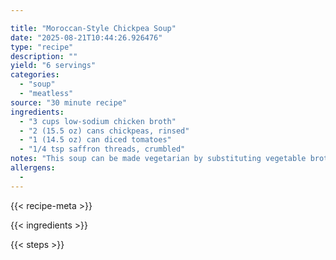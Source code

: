 ```yaml
---

title: "Moroccan-Style Chickpea Soup"
date: "2025-08-21T10:44:26.926476"
type: "recipe"
description: ""
yield: "6 servings"
categories:
  - "soup"
  - "meatless"
source: "30 minute recipe"
ingredients:
  - "3 cups low-sodium chicken broth"
  - "2 (15.5 oz) cans chickpeas, rinsed"
  - "1 (14.5 oz) can diced tomatoes"
  - "1/4 tsp saffron threads, crumbled"
notes: "This soup can be made vegetarian by substituting vegetable broth for the chicken broth. You can also substitute yellow summer squash for the zucchini, if desired. *Cilantro and lemon are a must to complete the flavors of the soup"
allergens:
  - 
---
```


{{< recipe-meta >}}

{{< ingredients >}}

{{< steps >}}
